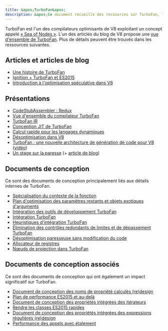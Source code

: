 ```yaml
---
title: &apos;TurboFan&apos;
description: &apos;Ce document recueille des ressources sur TurboFan, le compilateur optimisant de V8.&apos;
---
```

TurboFan est l&apos;un des compilateurs optimisants de V8 exploitant un concept appelé [« Sea of Nodes »](https://darksi.de/d.sea-of-nodes/). L&apos;un des articles du blog de V8 propose une [vue d&apos;ensemble de TurboFan](/blog/turbofan-jit). Plus de détails peuvent être trouvés dans les ressources suivantes.

## Articles et articles de blog

- [Une histoire de TurboFan](https://benediktmeurer.de/2017/03/01/v8-behind-the-scenes-february-edition)
- [Ignition + TurboFan et ES2015](https://benediktmeurer.de/2016/11/25/v8-behind-the-scenes-november-edition)
- [Introduction à l&apos;optimisation spéculative dans V8](https://ponyfoo.com/articles/an-introduction-to-speculative-optimization-in-v8)

## Présentations

- [CodeStubAssembler : Redux](https://docs.google.com/presentation/d/1u6bsgRBqyVY3RddMfF1ZaJ1hWmqHZiVMuPRw_iKpHlY)
- [Vue d&apos;ensemble du compilateur TurboFan](https://docs.google.com/presentation/d/1H1lLsbclvzyOF3IUR05ZUaZcqDxo7_-8f4yJoxdMooU/edit)
- [TurboFan IR](https://docs.google.com/presentation/d/1Z9iIHojKDrXvZ27gRX51UxHD-bKf1QcPzSijntpMJBM)
- [Conception JIT de TurboFan](https://docs.google.com/presentation/d/1sOEF4MlF7LeO7uq-uThJSulJlTh--wgLeaVibsbb3tc)
- [Calcul rapide pour les langages dynamiques](https://docs.google.com/a/google.com/presentation/d/1wZVIqJMODGFYggueQySdiA3tUYuHNMcyp_PndgXsO1Y)
- [Désoptimisation dans V8](https://docs.google.com/presentation/d/1Z6oCocRASCfTqGq1GCo1jbULDGS-w-nzxkbVF7Up0u0)
- [TurboFan : une nouvelle architecture de génération de code pour V8](https://docs.google.com/presentation/d/1_eLlVzcj94_G4r9j9d_Lj5HRKFnq6jgpuPJtnmIBs88) ([vidéo](https://www.youtube.com/watch?v=M1FBosB5tjM))
- [Un stage sur la paresse](https://docs.google.com/presentation/d/1AVu1wiz6Deyz1MDlhzOWZDRn6g_iFkcqsGce1F23i-M) (+ [article de blog](/blog/lazy-unlinking))

## Documents de conception

Ce sont des documents de conception principalement liés aux détails internes de TurboFan.

- [Spécialisation du contexte de la fonction](https://docs.google.com/document/d/1CJbBtqzKmQxM1Mo4xU0ENA7KXqb1YzI6HQU8qESZ9Ic)
- [Plan d&apos;optimisation des paramètres restants et objets exotiques d&apos;arguments](https://docs.google.com/document/d/1DvDx3Xursn1ViV5k4rT4KB8HBfBb2GdUy3wzNfJWcKM)
- [Intégration des outils de développement TurboFan](https://docs.google.com/document/d/1zl0IA7dbPffvPPkaCmLVPttq4BYIfAe2Qy8sapkYgRE)
- [Intégration TurboFan](https://docs.google.com/document/d/1l-oZOW3uU4kSAHccaMuUMl_RCwuQC526s0hcNVeAM1E)
- [Heuristiques d&apos;intégration TurboFan](https://docs.google.com/document/d/1VoYBhpDhJC4VlqMXCKvae-8IGuheBGxy32EOgC2LnT8)
- [Élimination des contrôles redondants de limites et de dépassement TurboFan](https://docs.google.com/document/d/1R7-BIUnIKFzqki0jR4SfEZb3XmLafa04DLDrqhxgZ9U)
- [Désoptimisation paresseuse sans modification du code](https://docs.google.com/document/d/1ELgd71B6iBaU6UmZ_lvwxf_OrYYnv0e4nuzZpK05-pg)
- [Allocateur de registres](https://docs.google.com/document/d/1aeUugkWCF1biPB4tTZ2KT3mmRSDV785yWZhwzlJe5xY)
- [Nœuds de projection dans TurboFan](https://docs.google.com/document/d/1C9P8T98P1T_r2ymuUFz2jFWLUL7gbb6FnAaRjabuOMY/edit)

## Documents de conception associés

Ce sont des documents de conception qui ont également un impact significatif sur TurboFan.

- [Document de conception des noms de propriété calculés (re)design](https://docs.google.com/document/d/1eH1R6_C3lRrLtXKw0jNqAsqJ3cBecrqqvfRzLpfq7VE)
- [Plan de performance ES2015 et au-delà](https://docs.google.com/document/d/1EA9EbfnydAmmU_lM8R_uEMQ-U_v4l9zulePSBkeYWmY)
- [Document de conception des propriétés intégrées des itérateurs](https://docs.google.com/document/d/13z1fvRVpe_oEroplXEEX0a3WK94fhXorHjcOMsDmR-8)
- [Rendre les classes ES2015 rapides](https://docs.google.com/document/d/1iCdbXuGVV8BK750wmP32eF4sCrnZ8y3Qlz0JiaLh9j8)
- [Document de conception des propriétés intégrées des expressions régulières (re)design](https://docs.google.com/document/d/1MuqFjsfaRPL2ZqzVoeMRqtcAmcJSwmHljTbRIctVVUk)
- [Performance des appels avec étalement](https://docs.google.com/document/d/1DWPizOSKqHhSJ7bdEI0HIVnner84xToEKUYqgXm3g30)
